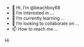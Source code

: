 - 👋 Hi, I’m @beachboy68
- 👀 I’m interested in ...
- 🌱 I’m currently learning ...
- 💞️ I’m looking to collaborate on ...
- 📫 How to reach me ...

<!---
beachboy68/beachboy68 is a ✨ special ✨ repository because its `README.md` (this file) appears on your GitHub profile.
You can click the Preview link to take a look at your changes.
--->Hi
